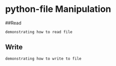 # python-file Manipulation
##Read
```
demonstrating how to read file
```
## Write
```
demonstrating how to write to file
```
